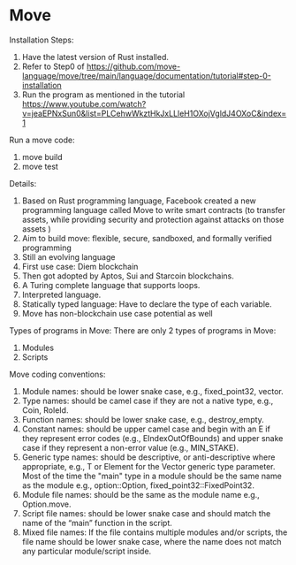 # Move

Installation Steps:

  1. Have the latest version of Rust installed.
  2. Refer to Step0 of https://github.com/move-language/move/tree/main/language/documentation/tutorial#step-0-installation
  3. Run the program as mentioned in the tutorial https://www.youtube.com/watch?v=jeaEPNxSun0&list=PLCehwWkztHkJxLLleH1OXojVgldJ4OXoC&index=1

Run a move code:
  1. move build
  2. move test

Details:

  1. Based on Rust programming language, Facebook created a new programming language called Move to write smart contracts (to transfer assets, while providing security and protection against attacks on those assets )
  2. Aim to build move: flexible, secure, sandboxed, and formally verified programming
  3. Still an evolving language
  4. First use case: Diem blockchain
  5. Then got adopted by Aptos, Sui and Starcoin blockchains.
  6. A Turing complete language that supports loops.
  7. Interpreted language.
  8. Statically typed language: Have to declare the type of each variable.
  9. Move has non-blockchain use case potential as well

Types of programs in Move: There are only 2 types of programs in Move:

  1. Modules
  2. Scripts

Move coding conventions:

  1. Module names: should be lower snake case, e.g., fixed_point32, vector.
  2. Type names: should be camel case if they are not a native type, e.g., Coin, RoleId.
  3. Function names: should be lower snake case, e.g., destroy_empty.
  4. Constant names: should be upper camel case and begin with an E if they represent error codes (e.g., EIndexOutOfBounds) and upper snake case if they represent a non-error value (e.g., MIN_STAKE).
  5. Generic type names: should be descriptive, or anti-descriptive where appropriate, e.g., T or Element for the Vector generic type parameter. Most of the time the "main" type in a module should be the same name as the module e.g., option::Option, fixed_point32::FixedPoint32.
  6. Module file names: should be the same as the module name e.g., Option.move.
  7. Script file names: should be lower snake case and should match the name of the “main” function in the script.
  8. Mixed file names: If the file contains multiple modules and/or scripts, the file name should be lower snake case, where the name does not match any particular module/script inside.
